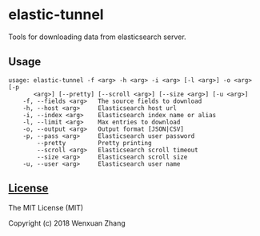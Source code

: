 # elastic-tunnel

Tools for downloading data from elasticsearch server.

## Usage

```
usage: elastic-tunnel -f <arg> -h <arg> -i <arg> [-l <arg>] -o <arg> [-p
       <arg>] [--pretty] [--scroll <arg>] [--size <arg>] [-u <arg>]
    -f, --fields <arg>   The source fields to download
    -h, --host <arg>     Elasticsearch host url
    -i, --index <arg>    Elasticsearch index name or alias
    -l, --limit <arg>    Max entries to download
    -o, --output <arg>   Output format [JSON|CSV]
    -p, --pass <arg>     Elasticsearch user password
        --pretty         Pretty printing
        --scroll <arg>   Elasticsearch scroll timeout
        --size <arg>     Elasticsearch scroll size
    -u, --user <arg>     Elasticsearch user name
```

## [License](LICENSE.txt)

The MIT License (MIT)

Copyright (c) 2018 Wenxuan Zhang
